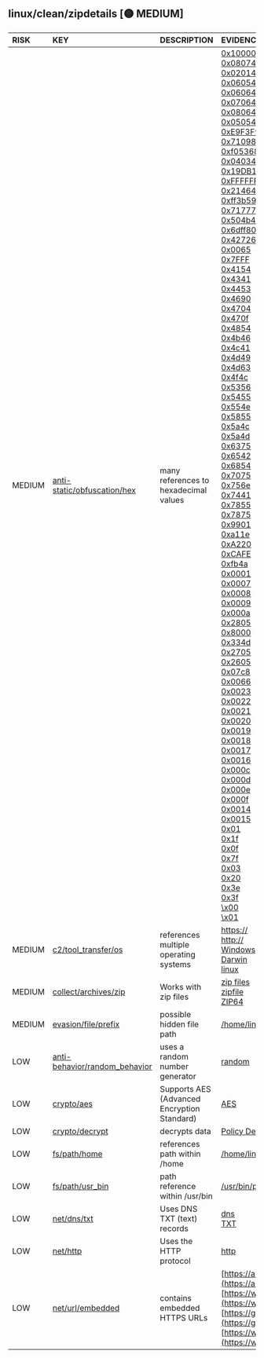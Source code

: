 ## linux/clean/zipdetails [🟡 MEDIUM]

| RISK | KEY | DESCRIPTION | EVIDENCE |
|:--|:--|:--|:--|
| MEDIUM | [anti-static/obfuscation/hex](https://github.com/chainguard-dev/malcontent/blob/main/rules/anti-static/obfuscation/hex.yara#excessive_hex_refs) | many references to hexadecimal values | [0x10000000](https://github.com/search?q=0x10000000&type=code)<br>[0x08074b50](https://github.com/search?q=0x08074b50&type=code)<br>[0x02014b50](https://github.com/search?q=0x02014b50&type=code)<br>[0x06054b50](https://github.com/search?q=0x06054b50&type=code)<br>[0x06064b50](https://github.com/search?q=0x06064b50&type=code)<br>[0x07064b50](https://github.com/search?q=0x07064b50&type=code)<br>[0x08064b50](https://github.com/search?q=0x08064b50&type=code)<br>[0x05054b50](https://github.com/search?q=0x05054b50&type=code)<br>[0xE9F3F9F0](https://github.com/search?q=0xE9F3F9F0&type=code)<br>[0x7109871a](https://github.com/search?q=0x7109871a&type=code)<br>[0xf05368c0](https://github.com/search?q=0xf05368c0&type=code)<br>[0x04034b50](https://github.com/search?q=0x04034b50&type=code)<br>[0x19DB1DED](https://github.com/search?q=0x19DB1DED&type=code)<br>[0xFFFFFFFF](https://github.com/search?q=0xFFFFFFFF&type=code)<br>[0x2146444e](https://github.com/search?q=0x2146444e&type=code)<br>[0xff3b5998](https://github.com/search?q=0xff3b5998&type=code)<br>[0x71777777](https://github.com/search?q=0x71777777&type=code)<br>[0x504b4453](https://github.com/search?q=0x504b4453&type=code)<br>[0x6dff800d](https://github.com/search?q=0x6dff800d&type=code)<br>[0x42726577](https://github.com/search?q=0x42726577&type=code)<br>[0x0065](https://github.com/search?q=0x0065&type=code)<br>[0x7FFF](https://github.com/search?q=0x7FFF&type=code)<br>[0x4154](https://github.com/search?q=0x4154&type=code)<br>[0x4341](https://github.com/search?q=0x4341&type=code)<br>[0x4453](https://github.com/search?q=0x4453&type=code)<br>[0x4690](https://github.com/search?q=0x4690&type=code)<br>[0x4704](https://github.com/search?q=0x4704&type=code)<br>[0x470f](https://github.com/search?q=0x470f&type=code)<br>[0x4854](https://github.com/search?q=0x4854&type=code)<br>[0x4b46](https://github.com/search?q=0x4b46&type=code)<br>[0x4c41](https://github.com/search?q=0x4c41&type=code)<br>[0x4d49](https://github.com/search?q=0x4d49&type=code)<br>[0x4d63](https://github.com/search?q=0x4d63&type=code)<br>[0x4f4c](https://github.com/search?q=0x4f4c&type=code)<br>[0x5356](https://github.com/search?q=0x5356&type=code)<br>[0x5455](https://github.com/search?q=0x5455&type=code)<br>[0x554e](https://github.com/search?q=0x554e&type=code)<br>[0x5855](https://github.com/search?q=0x5855&type=code)<br>[0x5a4c](https://github.com/search?q=0x5a4c&type=code)<br>[0x5a4d](https://github.com/search?q=0x5a4d&type=code)<br>[0x6375](https://github.com/search?q=0x6375&type=code)<br>[0x6542](https://github.com/search?q=0x6542&type=code)<br>[0x6854](https://github.com/search?q=0x6854&type=code)<br>[0x7075](https://github.com/search?q=0x7075&type=code)<br>[0x756e](https://github.com/search?q=0x756e&type=code)<br>[0x7441](https://github.com/search?q=0x7441&type=code)<br>[0x7855](https://github.com/search?q=0x7855&type=code)<br>[0x7875](https://github.com/search?q=0x7875&type=code)<br>[0x9901](https://github.com/search?q=0x9901&type=code)<br>[0xa11e](https://github.com/search?q=0xa11e&type=code)<br>[0xA220](https://github.com/search?q=0xA220&type=code)<br>[0xCAFE](https://github.com/search?q=0xCAFE&type=code)<br>[0xfb4a](https://github.com/search?q=0xfb4a&type=code)<br>[0x0001](https://github.com/search?q=0x0001&type=code)<br>[0x0007](https://github.com/search?q=0x0007&type=code)<br>[0x0008](https://github.com/search?q=0x0008&type=code)<br>[0x0009](https://github.com/search?q=0x0009&type=code)<br>[0x000a](https://github.com/search?q=0x000a&type=code)<br>[0x2805](https://github.com/search?q=0x2805&type=code)<br>[0x8000](https://github.com/search?q=0x8000&type=code)<br>[0x334d](https://github.com/search?q=0x334d&type=code)<br>[0x2705](https://github.com/search?q=0x2705&type=code)<br>[0x2605](https://github.com/search?q=0x2605&type=code)<br>[0x07c8](https://github.com/search?q=0x07c8&type=code)<br>[0x0066](https://github.com/search?q=0x0066&type=code)<br>[0x0023](https://github.com/search?q=0x0023&type=code)<br>[0x0022](https://github.com/search?q=0x0022&type=code)<br>[0x0021](https://github.com/search?q=0x0021&type=code)<br>[0x0020](https://github.com/search?q=0x0020&type=code)<br>[0x0019](https://github.com/search?q=0x0019&type=code)<br>[0x0018](https://github.com/search?q=0x0018&type=code)<br>[0x0017](https://github.com/search?q=0x0017&type=code)<br>[0x0016](https://github.com/search?q=0x0016&type=code)<br>[0x000c](https://github.com/search?q=0x000c&type=code)<br>[0x000d](https://github.com/search?q=0x000d&type=code)<br>[0x000e](https://github.com/search?q=0x000e&type=code)<br>[0x000f](https://github.com/search?q=0x000f&type=code)<br>[0x0014](https://github.com/search?q=0x0014&type=code)<br>[0x0015](https://github.com/search?q=0x0015&type=code)<br>[0x01](https://github.com/search?q=0x01&type=code)<br>[0x1f](https://github.com/search?q=0x1f&type=code)<br>[0x0f](https://github.com/search?q=0x0f&type=code)<br>[0x7f](https://github.com/search?q=0x7f&type=code)<br>[0x03](https://github.com/search?q=0x03&type=code)<br>[0x20](https://github.com/search?q=0x20&type=code)<br>[0x3e](https://github.com/search?q=0x3e&type=code)<br>[0x3f](https://github.com/search?q=0x3f&type=code)<br>[\x00](https://github.com/search?q=%5Cx00&type=code)<br>[\x01](https://github.com/search?q=%5Cx01&type=code) |
| MEDIUM | [c2/tool_transfer/os](https://github.com/chainguard-dev/malcontent/blob/main/rules/c2/tool_transfer/os.yara#multiple_os_ref) | references multiple operating systems | [https://](https://)<br>[http://](http://)<br>[Windows](https://github.com/search?q=Windows&type=code)<br>[Darwin](https://github.com/search?q=Darwin&type=code)<br>[linux](https://github.com/search?q=linux&type=code) |
| MEDIUM | [collect/archives/zip](https://github.com/chainguard-dev/malcontent/blob/main/rules/collect/archives/zip.yara#zip) | Works with zip files | [zip files](https://github.com/search?q=zip+files&type=code)<br>[zipfile](https://github.com/search?q=zipfile&type=code)<br>[ZIP64](https://github.com/search?q=ZIP64&type=code) |
| MEDIUM | [evasion/file/prefix](https://github.com/chainguard-dev/malcontent/blob/main/rules/evasion/file/prefix/prefix.yara#static_hidden_path) | possible hidden file path | [/home/linuxbrew/.linuxbrew](https://github.com/search?q=%2Fhome%2Flinuxbrew%2F.linuxbrew&type=code) |
| LOW | [anti-behavior/random_behavior](https://github.com/chainguard-dev/malcontent/blob/main/rules/anti-behavior/random_behavior.yara#random) | uses a random number generator | [random](https://github.com/search?q=random&type=code) |
| LOW | [crypto/aes](https://github.com/chainguard-dev/malcontent/blob/main/rules/crypto/aes.yara#crypto_aes) | Supports AES (Advanced Encryption Standard) | [AES](https://github.com/search?q=AES&type=code) |
| LOW | [crypto/decrypt](https://github.com/chainguard-dev/malcontent/blob/main/rules/crypto/decrypt.yara#decrypt) | decrypts data | [Policy Decryption Key Record](https://github.com/search?q=Policy+Decryption+Key+Record&type=code) |
| LOW | [fs/path/home](https://github.com/chainguard-dev/malcontent/blob/main/rules/fs/path/home.yara#home_path) | references path within /home | [/home/linuxbrew/.linuxbrew/opt/perl/bin/perl](https://github.com/search?q=%2Fhome%2Flinuxbrew%2F.linuxbrew%2Fopt%2Fperl%2Fbin%2Fperl&type=code) |
| LOW | [fs/path/usr_bin](https://github.com/chainguard-dev/malcontent/blob/main/rules/fs/path/usr-bin.yara#usr_bin_path) | path reference within /usr/bin | [/usr/bin/perl](https://github.com/search?q=%2Fusr%2Fbin%2Fperl&type=code) |
| LOW | [net/dns/txt](https://github.com/chainguard-dev/malcontent/blob/main/rules/net/dns/dns-txt.yara#dns_txt) | Uses DNS TXT (text) records | [dns](https://github.com/search?q=dns&type=code)<br>[TXT](https://github.com/search?q=TXT&type=code) |
| LOW | [net/http](https://github.com/chainguard-dev/malcontent/blob/main/rules/net/http/http.yara#http) | Uses the HTTP protocol | [http](https://github.com/search?q=http&type=code) |
| LOW | [net/url/embedded](https://github.com/chainguard-dev/malcontent/blob/main/rules/net/url/embedded.yara#https_url) | contains embedded HTTPS URLs | [https://android.googlesource.com/platform/tools/apksig/](https://android.googlesource.com/platform/tools/apksig/)<br>[https://www.winzip.com/win/es/aes_info.html](https://www.winzip.com/win/es/aes_info.html)<br>[https://github.com/pmqs/zipdetails/issues](https://github.com/pmqs/zipdetails/issues)<br>[https://www.telerik.com/fiddler](https://www.telerik.com/fiddler) |

